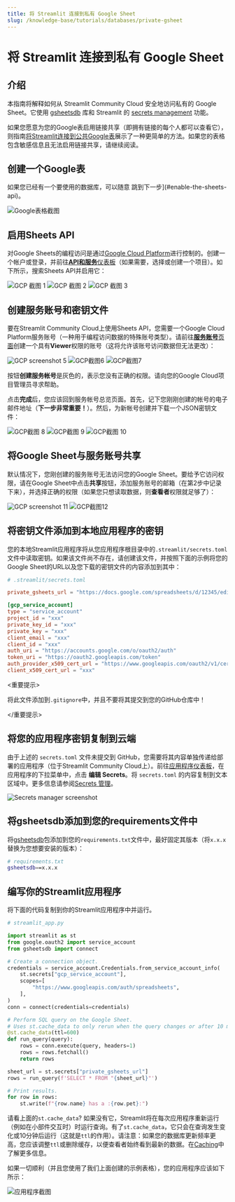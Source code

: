 ```yaml
---
title: 将 Streamlit 连接到私有 Google Sheet
slug: /knowledge-base/tutorials/databases/private-gsheet
---
```


# 将 Streamlit 连接到私有 Google Sheet

## 介绍

本指南将解释如何从 Streamlit Community Cloud 安全地访问私有的 Google Sheet。它使用 [gsheetsdb](https://github.com/betodealmeida/gsheets-db-api) 库和 Streamlit 的 [secrets management](/streamlit-community-cloud/get-started/deploy-an-app/connect-to-data-sources/secrets-management) 功能。

如果您愿意为您的Google表启用链接共享（即拥有链接的每个人都可以查看它），则指南[将Streamlit连接到公共Google表](/knowledge-base/tutorials/databases/public-gsheet)展示了一种更简单的方法。如果您的表格包含敏感信息且无法启用链接共享，请继续阅读。

## 创建一个Google表

<Note>

如果您已经有一个要使用的数据库，可以随意
跳到下一步](#enable-the-sheets-api)。

</Note>

![Google表格截图](/images/databases/private-gsheet-1.png)

## 启用Sheets API

对Google Sheets的编程访问是通过[Google Cloud Platform](https://cloud.google.com/)进行控制的。创建一个帐户或登录，并前往[**API和服务**仪表板](https://console.cloud.google.com/apis/dashboard)（如果需要，选择或创建一个项目）。如下所示，搜索Sheets API并启用它：

<Flex>
<Image alt="GCP 截图 1" src="/images/databases/private-gsheet-2.png" />
<Image alt="GCP 截图 2" src="/images/databases/private-gsheet-3.png" />
<Image alt="GCP 截图 3" src="/images/databases/private-gsheet-4.png" />
</Flex>

## 创建服务账号和密钥文件

要在Streamlit Community Cloud上使用Sheets API，您需要一个Google Cloud Platform服务账号（一种用于编程访问数据的特殊账号类型）。请前往[**服务账号**页面](https://console.cloud.google.com/iam-admin/serviceaccounts)创建一个具有**Viewer**权限的账号（这将允许该账号访问数据但无法更改）：

<Flex>
<Image alt="GCP screenshot 5" src="/images/databases/private-gsheet-5.png" />
<Image alt="GCP截图6" src="/images/databases/private-gsheet-6.png" />
<Image alt="GCP截图7" src="/images/databases/private-gsheet-7.png" />
</Flex>

<Note>

按钮**创建服务帐号**是灰色的，表示您没有正确的权限。请向您的Google Cloud项目管理员寻求帮助。

</Note>

点击**完成**后，您应该回到服务帐号总览页面。首先，记下您刚刚创建的帐号的电子邮件地址（**下一步非常重要！**）。然后，为新帐号创建并下载一个JSON密钥文件：

<Flex>
<Image alt="GCP截图 8" src="/images/databases/private-gsheet-8.png" />
<Image alt="GCP截图 9" src="/images/databases/private-gsheet-9.png" />
<Image alt="GCP截图 10" src="/images/databases/private-gsheet-10.png" />
</Flex>

## 将Google Sheet与服务账号共享

默认情况下，您刚创建的服务账号无法访问您的Google Sheet。要给予它访问权限，请在Google Sheet中点击**共享**按钮，添加服务账号的邮箱（在第2步中记录下来），并选择正确的权限（如果您只想读取数据，则**查看者**权限就足够了）：

<Flex>
<Image alt="GCP screenshot 11" src="/images/databases/private-gsheet-11.png" />
<Image alt="GCP截图12" src="/images/databases/private-gsheet-12.png" />
</Flex>

## 将密钥文件添加到本地应用程序的密钥

您的本地Streamlit应用程序将从您应用程序根目录中的`.streamlit/secrets.toml`文件中读取密钥。如果该文件尚不存在，请创建该文件，并按照下面的示例将您的Google Sheet的URL以及您下载的密钥文件的内容添加到其中：

```toml
# .streamlit/secrets.toml

private_gsheets_url = "https://docs.google.com/spreadsheets/d/12345/edit?usp=sharing"

[gcp_service_account]
type = "service_account"
project_id = "xxx"
private_key_id = "xxx"
private_key = "xxx"
client_email = "xxx"
client_id = "xxx"
auth_uri = "https://accounts.google.com/o/oauth2/auth"
token_uri = "https://oauth2.googleapis.com/token"
auth_provider_x509_cert_url = "https://www.googleapis.com/oauth2/v1/certs"
client_x509_cert_url = "xxx"
```

<重要提示>

将此文件添加到`.gitignore`中，并且不要将其提交到您的GitHub仓库中！

</重要提示>

## 将您的应用程序密钥复制到云端

由于上述的 `secrets.toml` 文件未提交到 GitHub，您需要将其内容单独传递给部署的应用程序（位于Streamlit Community Cloud上）。前往[应用程序仪表板](https://share.streamlit.io/)，在应用程序的下拉菜单中，点击 **编辑 Secrets**。将 `secrets.toml` 的内容复制到文本区域中。更多信息请参阅[Secrets 管理](/streamlit-community-cloud/get-started/deploy-an-app/connect-to-data-sources/secrets-management)。

![Secrets manager screenshot](/images/databases/edit-secrets.png)

## 将gsheetsdb添加到您的requirements文件中

将[gsheetsdb](https://github.com/betodealmeida/gsheets-db-api)包添加到您的`requirements.txt`文件中，最好固定其版本（将`x.x.x`替换为您想要安装的版本）：

```bash
# requirements.txt
gsheetsdb==x.x.x
```

## 编写你的Streamlit应用程序

将下面的代码复制到你的Streamlit应用程序中并运行。

```python
# streamlit_app.py

import streamlit as st
from google.oauth2 import service_account
from gsheetsdb import connect

# Create a connection object.
credentials = service_account.Credentials.from_service_account_info(
    st.secrets["gcp_service_account"],
    scopes=[
        "https://www.googleapis.com/auth/spreadsheets",
    ],
)
conn = connect(credentials=credentials)

# Perform SQL query on the Google Sheet.
# Uses st.cache_data to only rerun when the query changes or after 10 min.
@st.cache_data(ttl=600)
def run_query(query):
    rows = conn.execute(query, headers=1)
    rows = rows.fetchall()
    return rows

sheet_url = st.secrets["private_gsheets_url"]
rows = run_query(f'SELECT * FROM "{sheet_url}"')

# Print results.
for row in rows:
    st.write(f"{row.name} has a :{row.pet}:")
```

请看上面的`st.cache_data`? 如果没有它，Streamlit将在每次应用程序重新运行（例如在小部件交互时）时运行查询。有了`st.cache_data`，它只会在查询发生变化或10分钟后运行（这就是`ttl`的作用）。请注意：如果您的数据库更新频率更高，您应该调整`ttl`或删除缓存，以便查看者始终看到最新的数据。在[Caching](/library/advanced-features/caching)中了解更多信息。

如果一切顺利（并且您使用了我们上面创建的示例表格），您的应用程序应该如下所示：

![应用程序截图](/images/databases/streamlit-app.png)
